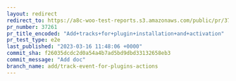 ```yaml
---
layout: redirect
redirect_to: https://a8c-woo-test-reports.s3.amazonaws.com/public/pr/37261/e2e/index.html
pr_number: 37261
pr_title_encoded: "Add+tracks+for+plugin+installation+and+activation"
pr_test_type: e2e
last_published: "2023-03-16 11:48:06 +0000"
commit_sha: f26035dcdc2d0a54a4b7ad5bd9dbd33132658eb3
commit_message: "Add doc"
branch_name: add/track-event-for-plugins-actions
---
```

